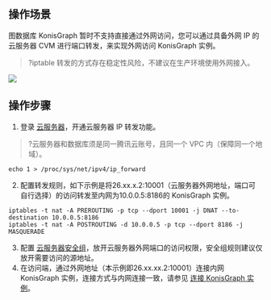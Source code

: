 ## 操作场景
图数据库 KonisGraph 暂时不支持直接通过外网访问，您可以通过具备外网 IP 的云服务器 CVM 进行端口转发，来实现外网访问 KonisGraph 实例。

>?iptable 转发的方式存在稳定性风险，不建议在生产环境使用外网接入。

![](https://qcloudimg.tencent-cloud.cn/raw/248e7cda24ed6116170acc962304c6de.png)

## 操作步骤
1. 登录 [云服务器](https://cloud.tencent.com/document/product/213/5436)，开通云服务器 IP 转发功能。
>?云服务器和数据库须是同一腾讯云账号，且同一个 VPC 内（保障同一个地域）。
```
echo 1 > /proc/sys/net/ipv4/ip_forward
```
2. 配置转发规则，如下示例是将26.xx.x.2:10001（云服务器外网地址，端口可自行选择）的访问转发至内网为10.0.0.5:8186的 KonisGraph 实例。
```
iptables -t nat -A PREROUTING -p tcp --dport 10001 -j DNAT --to-destination 10.0.0.5:8186
iptables -t nat -A POSTROUTING -d 10.0.0.5 -p tcp --dport 8186 -j MASQUERADE
```
3. 配置 [云服务器安全组](https://cloud.tencent.com/document/product/213/39740)，放开云服务器外网端口的访问权限，安全组规则建议仅放开需要访问的源地址。
4. 在访问端，通过外网地址（本示例即26.xx.xx.2:10001）连接内网 KonisGraph 实例，连接方式与内网连接一致，请参见 [连接 KonisGraph 实例](https://cloud.tencent.com/document/product/1366/61174)。
